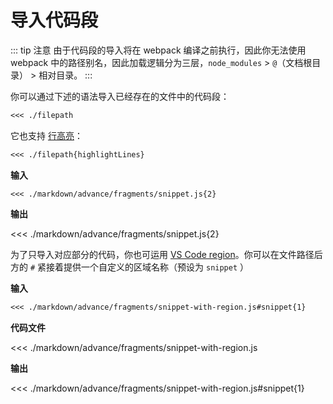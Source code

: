 # 导入代码段

::: tip 注意
由于代码段的导入将在 webpack 编译之前执行，因此你无法使用 webpack 中的路径别名，因此加载逻辑分为三层，`node_modules` > `@`（文档根目录） > 相对目录。
:::


你可以通过下述的语法导入已经存在的文件中的代码段：

``` md
<<< ./filepath
```

它也支持 [行高亮](./4-highlight.md#代码块中的行高亮)：

``` md
<<< ./filepath{highlightLines}
```

**输入**

```
<<< ./markdown/advance/fragments/snippet.js{2}
```

**输出**

<<< ./markdown/advance/fragments/snippet.js{2}


为了只导入对应部分的代码，你也可运用 [VS Code region](https://code.visualstudio.com/docs/editor/codebasics#_folding)。你可以在文件路径后方的 `#` 紧接着提供一个自定义的区域名称（预设为 `snippet` ）

**输入**

``` md
<<< ./markdown/advance/fragments/snippet-with-region.js#snippet{1}
```

**代码文件**

<<< ./markdown/advance/fragments/snippet-with-region.js

**输出**

<<< ./markdown/advance/fragments/snippet-with-region.js#snippet{1}
